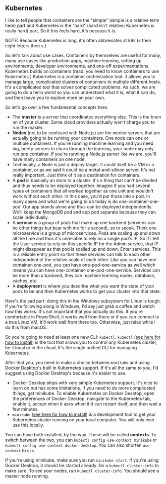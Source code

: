 ## Kubernetes

I like to tell people that containers are the "simple" (simple is a relative term here) part and Kubernetes is the "hard" (hard isn't relative; Kubernetes is really hard) part. So if this feels hard, it's because it is.

NOTE: Because Kubernetes is long, it's often abbreviates at k8s (k then eight letters then s.)

So let's talk about use cases. Containers by themselves are useful for many, many use cases like production apps, machine learning, setting up environments, developer environments, and one-off experimentations. Kubernetes builds on containers (read: you need to know containers to use Kubernetes.) Kubernetes is a container orchestration tool. It allows you to manage large, complicated clusters of containers to multiple different hosts. It's a complicated tool that solves complicated problems. As such, we are going to do a hello world so you can understand what it is, what it can do, and then leave you to explore more on your own.

So let's go over a few fundamental concepts here.

- The **master** is a server that coordinates everything else. This is the brain on of your cluster. Some cloud providers actually won't charge you to run the master.
- **Nodes** (not to be confused with Node.js) are the worker servers that are actually going to be running your containers. One node can one or multiple containers. If you're running machine learning and you need big, beefy servers to churn through the learning, your node may only run one container. If you're running a Node.js server like we are, you'll have many containers on one node.
- Technically, a Node is just a deploy target. It could itself be a VM or a container, or as we said it could be a metal-and-silicon server. It's not really important. Just think of it as a destination for containers.
- A **pod** is bascially an atom to a cluster: it's a thing that can't be divided and thus needs to be deployed together. Imagine if you had several types of containers that all worked together as one unit and wouldn't work without each other. In this case, you'd put those into a pod. In many cases and what we're going to do today is do one-container-one-pod. Our app stands alone and thus can be deployed independently. We'll keep the MongoDB pod and app pod separate because they can scale individually.
- A **service** is a group of pods that make up one backend (services can be other things but bear with me for a second), so to speak. Think one microservice is a group of microservices. Pods are scaling up and down all the time and thus it's unreliable to rely on a single pod's IP. So if I tell the User service to rely on this specific IP for the Admin service, that IP might disappear as that pod is scalled up and down. Enter services. This is a reliable entry point so that these services can talk to each other independent of the relative scale of each other. Like you can have one-container-one-pod, you can have one-pod-one-service as well which means you can have one-container-one-pod-one-service. Services can be more than a backend, they can machine learning nodes, database, caches, etc.
- A **deployment** is where you describe what you want the state of your pods to be and then Kubernetes works to get your cluster into that state.

Here's the sad part: doing this in the Windows subsystem for Linux is tough. If you're following along in Windows, I'd say just grab a coffee and watch how this works. It's not important that you actually do this. If you're comfortable in PowerShell, it works well from there or if you can connect to a true Linux VM, it'll work well from there too. Otherwise, just relax while I do this from macOS.

So you're going to need at least one new CLI: `kubectl`. `kubectl` ([see here for how to install][kubectl]) is the tool that allows you to control _any_ Kubernetes cluster, be it local or in the cloud. It's the single unified CLI for managing Kubernetes.

After that you, you need to make a choice between `minikube` and using Docker Desktop's built in Kubernetes support. If it's all the same to you, I'd suggest using Docker Desktop's because it's easier to use.

- Docker Desktop ships with very simple Kubernetes support. It's nice to learn on but has some limitations. If you need to do more complicated things, get minikube. To enable Kubernetes on Docker Desktop, open the preferences of Docker Desktop, navigate to the Kubernetes tab, enable it, accept when it asks when if it can restart itself, and then wait a few minutes.
- `minikube` ([see here for how to install][minikube]) is a development tool to get your Kubernetes cluster running on your local computer. You will only ever use this locally.

You can have both installed, by the way. These will be called **contexts**. To switch between the two, you can `kubectl config use-context minikube` or `kubectl config use-context docker-desktop`. You can also shorten `use-context` to `use`.

If you're using minikube, make sure you run `minikube start`. If you're using Docker Desktop, it should be started already. Do a `kubectl cluster-info` to make sure. To see your nodes, run `kubectl cluster-info`. You should see a master node running.

[kubectl]: https://kubernetes.io/docs/tasks/tools/install-kubectl/
[minikube]: https://kubernetes.io/docs/tasks/tools/install-minikube/